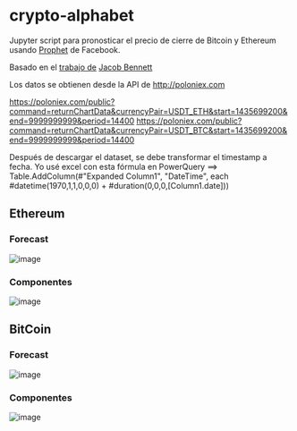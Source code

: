# crypto-alphabet

Jupyter script para pronosticar el precio de cierre de Bitcoin y Ethereum usando [Prophet](https://facebook.github.io/prophet/) de Facebook.

Basado en el [trabajo de](https://medium.com/jake404/predict-the-price-of-btc-using-facebook-prophet-8b5e22f669aa) [Jacob Bennett](https://go.jake404.com)  

Los datos se obtienen desde la API de http://poloniex.com

https://poloniex.com/public?command=returnChartData&currencyPair=USDT_ETH&start=1435699200&end=9999999999&period=14400
https://poloniex.com/public?command=returnChartData&currencyPair=USDT_BTC&start=1435699200&end=9999999999&period=14400


Después de descargar el dataset, se debe transformar el timestamp a fecha. Yo usé excel con esta fórmula en PowerQuery ==> Table.AddColumn(#"Expanded Column1", "DateTime", each #datetime(1970,1,1,0,0,0) + #duration(0,0,0,[Column1.date]))

## Ethereum

### Forecast
![image](https://user-images.githubusercontent.com/47190969/129463291-cfd51899-8466-4624-97d2-072fe7cc5f40.png)

### Componentes
![image](https://user-images.githubusercontent.com/47190969/129463293-46ed90d5-7349-487f-824b-0483f01a8c82.png)

## BitCoin
### Forecast
![image](https://user-images.githubusercontent.com/47190969/129463296-14188ba0-1ea9-45d6-8ff6-27c5e3a4b0eb.png)

### Componentes
![image](https://user-images.githubusercontent.com/47190969/129463301-7c467877-131e-45a0-b5c0-036482464ee2.png)

